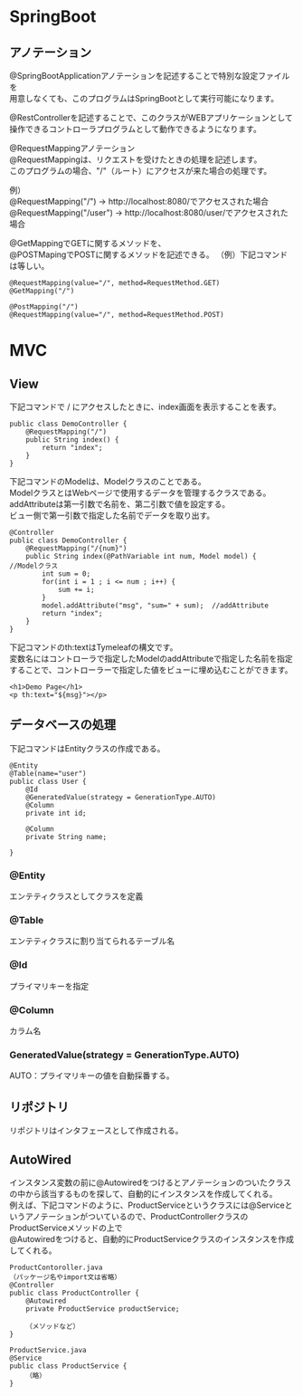 # SpringBoot

## アノテーション

@SpringBootApplicationアノテーションを記述することで特別な設定ファイルを  
用意しなくても、このプログラムはSpringBootとして実行可能になります。  

@RestControllerを記述することで、このクラスがWEBアプリケーションとして  
操作できるコントローラプログラムとして動作できるようになります。  

@RequestMappingアノテーション  
@RequestMappingは、リクエストを受けたときの処理を記述します。  
このプログラムの場合、"/"（ルート）にアクセスが来た場合の処理です。  
  
例）  
@RequestMapping("/")     →  http://localhost:8080/でアクセスされた場合  
@RequestMapping("/user") →  http://localhost:8080/user/でアクセスされた場合  

@GetMappingでGETに関するメソッドを、  
@POSTMapingでPOSTに関するメソッドを記述できる。
（例）下記コマンドは等しい。
```
@RequestMapping(value="/", method=RequestMethod.GET)
@GetMapping("/")
```
```
@PostMapping("/")
@RequestMapping(value="/", method=RequestMethod.POST)
```




# MVC

## View

下記コマンドで / にアクセスしたときに、index画面を表示することを表す。
```
public class DemoController {
	@RequestMapping("/")
	public String index() {
		return "index";
	}
}
```

下記コマンドのModelは、Modelクラスのことである。  
ModelクラスとはWebページで使用するデータを管理するクラスである。  
addAttributeは第一引数で名前を、第二引数で値を設定する。  
ビュー側で第一引数で指定した名前でデータを取り出す。
```
@Controller
public class DemoController {
	@RequestMapping("/{num}")
	public String index(@PathVariable int num, Model model) {   //Modelクラス
		int sum = 0;
		for(int i = 1 ; i <= num ; i++) {
			sum += i;
		}
		model.addAttribute("msg", "sum=" + sum);  //addAttribute
		return "index";
	}
}
```

下記コマンドのth:textはTymeleafの構文です。  
変数名にはコントローラで指定したModelのaddAttributeで指定した名前を指定  
することで、コントローラーで指定した値をビューに埋め込むことができます。  
```
<h1>Demo Page</h1>
<p th:text="${msg}"></p>
```
## データベースの処理

下記コマンドはEntityクラスの作成である。
```
@Entity
@Table(name="user")
public class User {
	@Id
	@GeneratedValue(strategy = GenerationType.AUTO)
	@Column
	private int id;
	
	@Column
	private String name;

}
```
### @Entity  
エンテティクラスとしてクラスを定義

### @Table
エンテティクラスに割り当てられるテーブル名

### @Id
プライマリキーを指定

### @Column
カラム名

### GeneratedValue(strategy = GenerationType.AUTO)
AUTO：プライマリキーの値を自動採番する。

## リポジトリ
リポジトリはインタフェースとして作成される。

## AutoWired
インスタンス変数の前に@Autowiredをつけるとアノテーションのついたクラスの中から該当するものを探して、自動的にインスタンスを作成してくれる。  
例えば、下記コマンドのように、ProductServiceというクラスには@Serviceというアノテーションがついているので、ProductControllerクラスのProductServiceメソッドの上で  
@Autowiredをつけると、自動的にProductServiceクラスのインスタンスを作成してくれる。
```
ProductContoroller.java
（パッケージ名やimport文は省略）
@Controller
public class ProductController {
    @Autowired
    private ProductService productService;

    （メソッドなど）
}
```

```
ProductService.java
@Service
public class ProductService {
    （略）
}

```
